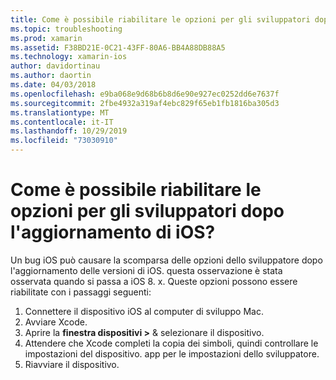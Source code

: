 ```yaml
---
title: Come è possibile riabilitare le opzioni per gli sviluppatori dopo l'aggiornamento di iOS?
ms.topic: troubleshooting
ms.prod: xamarin
ms.assetid: F38BD21E-0C21-43FF-80A6-BB4A88DB88A5
ms.technology: xamarin-ios
author: davidortinau
ms.author: daortin
ms.date: 04/03/2018
ms.openlocfilehash: e9ba068e9d68b6b8d6e90e927ec0252dd6e7637f
ms.sourcegitcommit: 2fbe4932a319af4ebc829f65eb1fb1816ba305d3
ms.translationtype: MT
ms.contentlocale: it-IT
ms.lasthandoff: 10/29/2019
ms.locfileid: "73030910"
---
```

# <a name="how-can-i-reenable-developer-options-after-updating-ios"></a>Come è possibile riabilitare le opzioni per gli sviluppatori dopo l'aggiornamento di iOS?

Un bug iOS può causare la scomparsa delle opzioni dello sviluppatore dopo l'aggiornamento delle versioni di iOS. questa osservazione è stata osservata quando si passa a iOS 8. x. Queste opzioni possono essere riabilitate con i passaggi seguenti:

1. Connettere il dispositivo iOS al computer di sviluppo Mac.
2. Avviare Xcode.
3. Aprire la **finestra dispositivi >** & selezionare il dispositivo.
4. Attendere che Xcode completi la copia dei simboli, quindi controllare le impostazioni del dispositivo. app per le impostazioni dello sviluppatore.
5. Riavviare il dispositivo.
